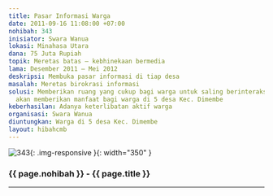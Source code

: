 ```yaml
---
title: Pasar Informasi Warga
date: 2011-09-16 11:08:00 +07:00
nohibah: 343
inisiator: Swara Wanua
lokasi: Minahasa Utara
dana: 75 Juta Rupiah
topik: Meretas batas – kebhinekaan bermedia
lama: Desember 2011 – Mei 2012
deskripsi: Membuka pasar informasi di tiap desa
masalah: Meretas birokrasi informasi
solusi: Memberikan ruang yang cukup bagi warga untuk saling berinteraksi. Proyek ini
  akan memberikan manfaat bagi warga di 5 desa Kec. Dimembe
keberhasilan: Adanya keterlibatan aktif warga
organisasi: Swara Wanua
diuntungkan: Warga di 5 desa Kec. Dimembe
layout: hibahcmb
---
```


![343](/static/img/hibahcmb/343.png){: .img-responsive }{: width="350" }

### {{ page.nohibah }} - {{ page.title }}

---
